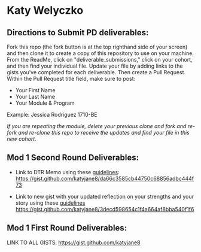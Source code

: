 # Katy Welyczko

## Directions to Submit PD deliverables:
Fork this repo (the fork button is at the top righthand side of your screen) and then clone it to create a copy of this repository to use on your machine. From the ReadMe, click on "deliverable_submissions," click on your cohort, and then find your individual file. Update your file by adding links to the gists you've completed for each deliverable. Then create a Pull Request. Within the Pull Request title field, make sure to post:

* Your First Name
* Your Last Name
* Your Module & Program

Example: Jessica Rodriguez 1710-BE

*If you are repeating the module, delete your previous clone and fork and re-fork and re-clone this repo to receive the updates and find your file in this new cohort.*

## Mod 1 Second Round Deliverables:
* Link to DTR Memo using these [guidelines](https://github.com/turingschool/career-development-curriculum/blob/master/module_one/dtr_guidelines_memo.md):
https://gist.github.com/katyjane8/da66c3585cb44750c68856adbc444f73

* Link to new gist with your updated reflection on your strengths and your story using these [guidelines](https://github.com/turingschool/career-development-curriculum/blob/master/module_one/strengths_storytelling_follow-up.md)
https://gist.github.com/katyjane8/3decd598654c1f4a664af8bba540f1f6


## Mod 1 First Round Deliverables:
LINK TO ALL GISTS:
https://gist.github.com/katyjane8

